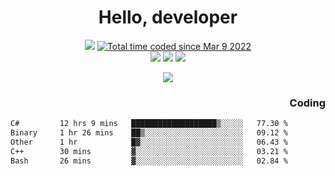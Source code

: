 # <div align='center' >Hello, developer</div>

<div align='center'>
  <a ><img src="https://img.shields.io/badge/dynamic/json?url=https%3A%2F%2Fapi.swo.moe%2Fstats%2Fgithub%2FFree-Aaron-Li&query=count&color=181717&label=GitHub&labelColor=282c34&logo=github&suffix=+follows&cacheSeconds=3600"></a>
  <a href="https://wakatime.com/@fe40087f-8eae-48dc-9950-ad0633db1591"><img src="https://wakatime.com/badge/user/fe40087f-8eae-48dc-9950-ad0633db1591.svg" alt="Total time coded since Mar 9 2022" /></a>
</div>
<div align='center'>
  <a><img src="https://img.shields.io/badge/c%2Fc%2B%2B%2Fc%23-%2375664d"></a> 
  <a><img src="https://img.shields.io/badge/Kotlin%20-%20%2375664D"></a> 
  <a><img src="https://img.shields.io/badge/Shell-75664D"></a> 
</div>

<p align="center">
  <img src="https://readme-typing-svg.demolab.com/?lines=你好!+开发者;Hello!+ developer&font=Fira%20Code&center=true&width=380&height=50&duration=4000&pause=1000">
</p>


<div align='right'>
  <h3>Coding</h3>
</div>

<!--START_SECTION:waka-->

```txt
C#         12 hrs 9 mins   ███████████████████▒░░░░░   77.30 %
Binary     1 hr 26 mins    ██▒░░░░░░░░░░░░░░░░░░░░░░   09.12 %
Other      1 hr            █▓░░░░░░░░░░░░░░░░░░░░░░░   06.43 %
C++        30 mins         ▓░░░░░░░░░░░░░░░░░░░░░░░░   03.21 %
Bash       26 mins         ▓░░░░░░░░░░░░░░░░░░░░░░░░   02.84 %
```

<!--END_SECTION:waka-->




